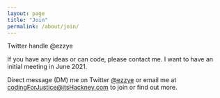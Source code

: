```yaml
---
layout: page
title: "Join"
permalink: /about/join/
---
```


Twitter handle @ezzye

If you have any ideas or can code, please contact me.  I want to have an initial meeting in June 2021.

Direct message (DM) me on Twitter [@ezzye](https://twitter.com/ezzye) or email me at [codingForJustice@itsHackney.com](codingForJustice@itsHackney.com) to join or find out more.
